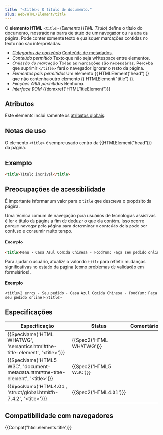```yaml
---
title: "<title>: O titulo do documento."
slug: Web/HTML/Element/title
---
```


O **elemento HTML** `<title>` (_Elemento HTML Título_) define o título do documento, mostrado na barra de título de um navegador ou na aba da página. Pode conter somente texto e quaisquer marcações contidas no texto não são interpretadas.

- _[Categorias de conteúdo](/pt-BR/docs/HTML/Content_categories)_ [Conteúdo de metadados](/pt-BR/docs/Web/Guide/HTML/Content_categories#Metadata_content).
- _Conteúdo permitido_ Texto que não seja whitespace entre elementos.
- _Omissão de marcação_ Todas as marcações são necessárias. Perceba que suprimir `</title>` fará o navegador ignorar o resto da página.
- _Elementos pais permitidos_ Um elemento {{ HTMLElement("head") }} que não contenha outro elemento {{ HTMLElement("title") }}.
- _Funções ARIA permitidas_ Nenhuma.
- _Interface DOM_ {{domxref("HTMLTitleElement")}}

## Atributos

Este elemento inclui somente os [atributos globais](/pt-BR/docs/HTML/Global_attributes).

## Notas de uso

O elemento `<title>` é sempre usado dentro da {{HTMLElement("head")}} da página.

## Exemplo

```html
<title>Título incrível</title>
```

## Preocupações de acessibilidade

É importante informar um valor para o `title` que descreva o propósito da página.

Uma técnica comum de navegação para usuários de tecnologias assistivas é ler o título da página a fim de deduzir o que ela contém. Isso ocorre porque navegar pela página para determinar o conteúdo dela pode ser confuso e consumir muito tempo.

#### Exemplo

```html
<title>Menu - Casa Azul Comida Chinesa - FoodYum: Faça seu pedido online!</title>
```

Para ajudar o usuário, atualize o valor do `title` para refletir mudanças significativas no estado da página (como problemas de validação em formulários).

#### Exemplo

```
<title>2 erros - Seu pedido - Casa Azul Comida Chinesa - FoodYum: Faça seu pedido online!</title>
```

## Especificações

| Especificação                                                                                                        | Status                           | Comentário |
| -------------------------------------------------------------------------------------------------------------------- | -------------------------------- | ---------- |
| {{SpecName('HTML WHATWG', 'semantics.html#the-title-element', '&lt;title&gt;')}}         | {{Spec2('HTML WHATWG')}} |            |
| {{SpecName('HTML5 W3C', 'document-metadata.html#the-title-element', '&lt;title&gt;')}} | {{Spec2('HTML5 W3C')}}     |            |
| {{SpecName('HTML4.01', 'struct/global.html#h-7.4.2', '&lt;title&gt;')}}                     | {{Spec2('HTML4.01')}}     |            |

## Compatibilidade com navegadores

{{Compat("html.elements.title")}}
